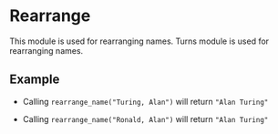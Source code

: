 Rearrange
=============

This module is used for rearranging names.
Turns module is used for rearranging names.

## Example

* Calling `rearrange_name("Turing, Alan")` will return `"Alan Turing"`

* Calling `rearrange_name("Ronald, Alan")` will return `"Alan Turing"`